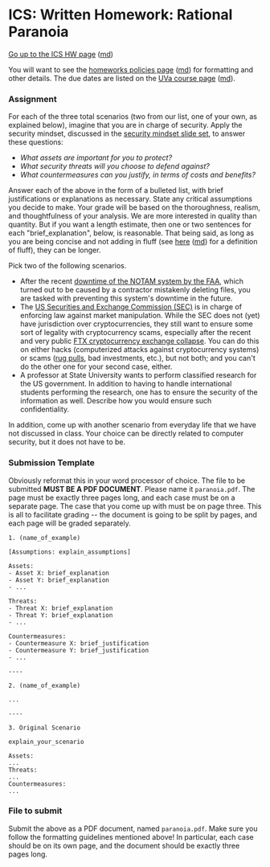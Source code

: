 ICS: Written Homework: Rational Paranoia
==========================================

[Go up to the ICS HW page](index.html) ([md](index.md))

You will want to see the [homeworks policies page](../uva/hw-policies.html)
([md](../uva/hw-policies.md)) for formatting and other details.  The due
dates are listed on the [UVa course page](../uva/index.html)
([md](../uva/index.md)).

### Assignment

For each of the three total scenarios (two from our list, one of your own, as explained below), imagine that you are in charge of security. Apply the security mindset, discussed in the [security mindset slide set](../slides/security-mindset.html#/), to answer these questions:

- *What assets are important for you to protect?*
- *What security threats will you choose to defend against?*
- *What countermeasures can you justify, in terms of costs and benefits?*
	
Answer each of the above in the form of a bulleted list, with brief justifications or explanations as necessary. State any critical assumptions you decide to make. Your grade will be based on the thoroughness, realism, and thoughtfulness of your analysis.  We are more interested in quality than quantity.  But if you want a length estimate, then one or two sentences for each "brief_explanation", below, is reasonable.  That being said, as long as you are being concise and not adding in fluff (see [here](../uva/hw-policies.html) ([md](../uva/hw-policies.md)) for a definition of fluff), they can be longer.

Pick two of the following scenarios. 

- After the recent [downtime of the NOTAM system by the FAA](https://en.wikipedia.org/wiki/2023_FAA_system_outage), which turned out to be caused by a contractor mistakenly deleting files, you are tasked with preventing this system's downtime in the future.
- The [US Securities and Exchange Commission (SEC)](https://en.wikipedia.org/wiki/U.S._Securities_and_Exchange_Commission) is in charge of enforcing law against market manipulation.  While the SEC does not (yet) have jurisdiction over cryptocurrencies, they still want to ensure some sort of legality with cryptocurrency scams, especially after the recent and very public [FTX cryptocurrency exchange collapse](https://en.wikipedia.org/wiki/Bankruptcy_of_FTX).  You can do this on either hacks (computerized attacks against cryptocurrency systems) or scams ([rug pulls](https://en.wikipedia.org/wiki/Exit_scam), bad investments, etc.), but not both; and you can't do the other one for your second case, either.
- A professor at State University wants to perform classified research for the US government.  In addition to having to handle international students performing the research, one has to ensure the security of the information as well.  Describe how you would ensure such confidentiality.


<!-- from summer 2022:
- You are a company who handles military contracts with the US government, and as a result of the recent invasion of Ukraine by Russia, you are a target for Russian hackers.  How do you secure your system?
- Your organization is going to invest in cryptocurrency.  Although you may not know much about it, you know more than the head of the company, so they turn to you for how to keep it secure.
- UVA data breach!  The 2FA (two factor authentication) that UVA uses is exploitable.  A fix is in the works, but that will take two weeks to implement.  In the mean time, how do you secure UVA's logins?
- For the upcoming election in the fall, you are the person in charge of security for your candidate.  This involves logins, social media, and email accounts.
-->

<!-- from summer 2021:
- You were hired by the Pilgrim Pipeline Company to ensure their cybersecurity, including against ransomware attacks.  However, the company does not have a culture of secure computer habits.  How do you ensure the security of the company?
- You manage a store, and mask rules have been relaxed by the CDC.  Those relaxed rules state that a fully vaccinated adult does not need to wear a mask.  However, it's hard to tell who is fully vaccinated, and who is not vaccinated but resistant to wearing a mask.  How do you protect your customers?
- You are in charge of the security for a home football game here at UVa -- assume that this is after the pandemic is fully over, and strangers can sit next to each other again.
- State U just won a basketball championship!  Unlike UVa's win in 2019, there is expected to be violence and rioting by the student body.  How do you ensure safety on campus?
-->

<!-- from summer 2020:
- You are supporting an application for which the group that will be using it is not computer savvy at all.  How do you ensure the application's security when they all have full access to edit and delete items in the system?
- You manage a store during the covid-19 pandemic, and have to ensure the health and security of your employees.
- People are illegally disposing of chemicals into a recreational lake, and it's killing the fish and tainting the water supply.
- You are in charge of ensuring that pilots on airplanes are kept safe and healthy during the covid-19 pandemic.  Recall that airplanes circulate their air supply throughout the entire airplane throughout the flight, and SARS-CoV-2 (the virus that causes covid-19) is, apparently, airborne.
-->

<!-- from fall 2019:
- You are in charge of protecting the water supply to a town or city, which is sourced from a reservoir that is publicly usable.
- A huge political rally will be held on Grounds, and you are in charge of ensuring it's security (no politicians will be present, though).
- You are asked to design the security for the goods crossing the English Channel after the currently stated Brexit deadline of October 31st.
- You are tasked with creating a policy to ensure the secure voting in the 2020 presidential election.
- You are asked to design a means to prevent private drones (the types that you can buy on Amazon for very little) from flying near airplanes -- a concern is if they were used to attack an airplane by being injested into an engine.
-->

<!-- from spring 2019:
- You are in charge of the security of the nation’s power plants.
- You are in charge of designing the new TSA airport checking process.
- You are in charge of the security of a world renowned tech conference.
- You are developing an Internet enabled automobile, and want to keep it secure from malware.
- You are the in charge of security for your local high school.
-->

<!-- from fall 2018:
- You have to plan for the next anniversary of the [Unite the Right](https://en.wikipedia.org/wiki/Unite_the_Right_rally) rally, again in Charlottesville
- You are hired by [WillowTree](https://willowtreeapps.com/) to help secure their servers from corporate espionage
- You are grading homework 1 submissions for a class of 80 students
- You are in charge of the security for a home football game here at UVa
- You are in charge of making an election voting system that is both secure and has auditing capabilities
--> 

In addition, come up with another scenario from everyday life that we have not discussed in class.  Your choice can be directly related to computer security, but it does not have to be.

### Submission Template

Obviously reformat this in your word processor of choice.  The file to be submitted **MUST BE A PDF DOCUMENT**.  Please name it `paranoia.pdf`.  The page must be exactly three pages long, and each case must be on a separate page.  The case that you come up with must be on page three.  This is all to facilitate grading -- the document is going to be split by pages, and each page will be graded separately.

```
1. (name_of_example)

[Assumptions: explain_assumptions]

Assets:
- Asset X: brief_explanation
- Asset Y: brief_explanation
- ...

Threats:
- Threat X: brief_explanation
- Threat Y: brief_explanation
- ...

Countermeasures:
- Countermeasure X: brief_justification
- Countermeasure Y: brief_justification
- ...

----

2. (name_of_example)

...

----

3. Original Scenario

explain_your_scenario

Assets:
...
Threats:
...
Countermeasures:
...
```

### File to submit

Submit the above as a PDF document, named `paranoia.pdf`.  Make sure you follow the formatting guidelines mentioned above!  In particular, each case should be on its own page, and the document should be exactly three pages long.
